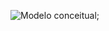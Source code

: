 ![Modelo conceitual]('https://github.com/profvolney/EFCORE_MYSQL/blob/master/ModeloConceitual.png');

